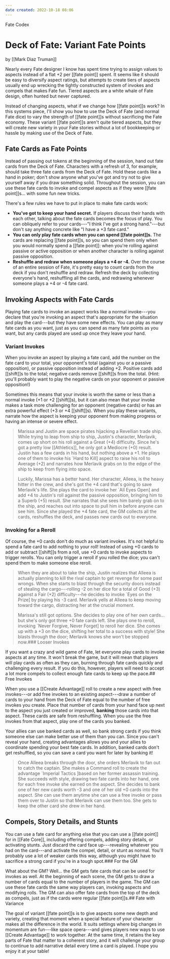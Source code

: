 ```yaml
---
date created: 2022-10-18 08:06
---
```


Fate Codex

# Deck of Fate: Variant Fate Points

by [[Mark Diaz Truman]]

Nearly every Fate designer I know has spent time trying to assign values
to aspects instead of a flat +2 per [[fate point]] spent. It seems like it
should be easy to diversify aspect ratings, but attempts to create tiers
of aspects usually end up wrecking the tightly constructed system of
invokes and compels that makes Fate fun. Tiered aspects are a white
whale of Fate design, often hunted but never captured.

Instead of changing aspects, what if we change how [[fate point]]s work? In
this systems piece, I'll show you how to use the Deck of Fate (and
normal Fate dice) to vary the strength of [[fate point]]s without
sacrificing the Fate economy. These variant [[fate point]]s aren't quite
tiered aspects, but they will create new variety in your Fate stories
without a lot of bookkeeping or hassle by making use of the Deck of
Fate.

## Fate Cards as Fate Points

Instead of passing out tokens at the beginning of the session, hand out
fate cards from the Deck of Fate. Characters with a refresh of 3, for
example, should take three fate cards from the Deck of Fate. Hold these
cards like a hand in poker; don't show anyone what you've got and try
not to give yourself away if you draw something solid. Throughout the
session, you can use these fate cards to invoke and compel aspects as if
they were [[fate point]]s... with some fun new tricks.

There's a few rules we have to put in place to make fate cards work:

- **You've got to keep your hand secret.** If players discuss their
  hands with each other, talking about the fate cards becomes the
  focus of play. You can obliquely refer to your cards---"I think I've
  got a strong hand."---but don't say anything concrete like "I have a
  +3 fate card."
- **You can only play fate cards when you can spend [[fate point]]s.** The
  cards are replacing [[fate point]]s, so you can spend them only when you
  would normally spend a [[fate point]]: when you're rolling against
  passive or active opposition or when another character is rolling
  against passive opposition.
- **Reshuffle and redraw when someone plays a +4 or -4.** Over the
  course of an entire session of Fate, it's pretty easy to count cards
  from the deck if you don't reshuffle and redraw. Refresh the deck by
  collecting everyone's hand, reshuffling all the cards, and redrawing
  whenever someone plays a +4 or -4 fate card.

## Invoking Aspects with Fate Cards

Playing fate cards to invoke an aspect works like a normal invoke---you
declare that you're invoking an aspect that's appropriate for the
situation and play the card---but they have some new effects. You can
play as many fate cards as you want, just as you can spend as many fate
points as you want, but any cards played are used up once they leave
your hand.

### Variant Invokes

When you invoke an aspect by playing a fate card, add the number on the
fate card to your total, your opponent's total (against you or a passive
opposition), or passive opposition instead of adding +2. Positive cards
add [[shift]]s to the total; negative cards remove [[shift]]s from the total.
(Hint: you'll probably want to play the negative cards on your opponent
or passive opposition!)

Sometimes this means that your invoke is worth the same or less than a
normal invoke (+1 or +2 [[shift]]s), but it can also mean that your invoke
makes a task more challenging for an opponent (negative cards) or has an
extra powerful effect (+3 or +4 [[shift]]s). When you play these variants,
narrate how the aspect is keeping your opponent from making progress or
having an intense or severe effect.

> Marissa and Justin are space pirates hijacking a Revellian trade ship.
> While trying to leap from ship to ship, Justin's character, Merlavik,
> comes up short on his roll against a Great (+4) difficulty. Since he's
> got a pretty low [[Athletics]], he only got a Mediocre (+0) result. Justin
> has a few cards in his hand, but nothing above a +1. He plays one of
> them to invoke his `Hard to Kill] aspect to raise his roll to
> Average (+2) and narrates how Merlavik grabs on to the edge of the
> ship to keep from flying into space.
>
> Luckily, Marissa has a better hand. Her character, Alleea, is the
> heavy hitter in the crew, and she's got the +4 card that's going to
> save Merlavik's life. She plays the card to invoke her `All Eyes
> Open] and add +4 to Justin's roll against the passive
> opposition, bringing him to a Superb (+5) result. She narrates that
> she sees him barely grab on to the ship, and reaches out into space to
> pull him in before anyone can see him. Since she played the +4 fate
> card, the GM collects all the cards, reshuffles the deck, and passes
> new cards out to everyone.

### Invoking for a Reroll

Of course, the +0 cards don't do much as variant invokes. It's not
helpful to spend a fate card to add nothing to your roll! Instead of
using +0 cards to add or subtract [[shift]]s from a roll, use +0 cards to
invoke aspects to trigger rerolls. You can only trigger a reroll if you
rolled the dice; you can't spend them to make someone else reroll.

> When they are about to take the ship, Justin realizes that Alleea is
> actually planning to kill the rival captain to get revenge for some
> past wrongs. When she starts to blast through the security doors
> instead of stealing the cargo---rolling -2 on her dice for a total of
> Good (+3) against a Fair (+2) difficulty---he decides to invoke `Eyes
> on the Prize] by playing his -3 card. Merlavik yells at
> Alleea to keep moving toward the cargo, distracting her at the crucial
> moment.
>
> Marissa's still got options. She decides to play one of her own
> cards... but she's only got three +0 fate cards left. She plays one to
> reroll, invoking `Never Forgive, Never Forget] to reroll her
> dice. She comes up with a +3 on the dice, shifting her total to a
> success with style! She blasts through the door; Merlavik knows she
> won't be stopped now.### Looser Invokes

If you want a crazy and wild game of Fate, let everyone play cards to
invoke aspects at any time. It won't break the game, but it will mean
that players will play cards as often as they can, burning through fate
cards quickly and challenging every result. If you do this, however,
players will need to accept a lot more compels to collect enough fate
cards to keep up the pace.## Free Invokes

When you use a [[Create Advantage]] roll to create a new aspect with free
invokes---or add free invokes to an existing aspect---draw a number of
cards to your hand from the Deck of Fate equal to the number of free
invokes you create. Place that number of cards from your hand face up
next to the aspect you just created or improved, **banking** those cards
into that aspect. These cards are safe from reshuffling. When you use
the free invokes from that aspect, play one of the cards you banked.

Your allies can use banked cards as well, so bank strong cards if you
think someone else can make better use of them than you can. Since you
can't reveal your hand, creating advantages allows you and your allies
to coordinate spending your best fate cards. In addition, banked cards
don't get reshuffled, so you can save a card you want for later by
banking it!

> Once Alleea breaks through the door, she orders Merlavik to fan out to
> catch the captain. She makes a Command roll to create the advantage
> `Imperial Tactics ]based on her former assassin training. She
> succeeds with style, drawing two fate cards into her hand, one for
> each free invoke she earned on the aspect. She decides to bank one of
> her new cards worth -3 and one of her old +0 cards into the aspect.
> She can use them anytime she can use a free invoke or pass them over
> to Justin so that Merlavik can use them too. She gets to keep the
> other card she drew in her hand.

## Compels, Story Details, and Stunts

You can use a fate card for anything else that you can use a [[fate point]]
for in [[Fate Core]], including offering compels, adding story details, or
activating stunts. Just discard the card face up---revealing whatever
you had on the card---and activate the compel, detail, or stunt as
normal. You'll probably use a lot of weaker cards this way, although you
might have to sacrifice a strong card if you're in a tough spot.### For the GM

What about the GM? Well... the GM gets fate cards that can be used for
invokes as well. At the beginning of each scene, the GM gets to draw a
number of cards equal to the number of players in the game. The GM can
use these fate cards the same way players can, invoking aspects and
modifying rolls. The GM can also offer fate cards from the top of the
deck as compels, just as if the cards were regular [[fate point]]s.## Fate with Variance

The goal of variant [[fate point]]s is to give aspects some new depth and
variety, creating that moment when a special feature of your character
makes all the difference in the world. It suits settings where big
changes in momentum are fun---like space opera---and gives players new
ways to use [[Create Advantage]] to work together. At the same time, it
retains the key parts of Fate that matter to a coherent story, and it
will challenge your group to continue to add narrative detail every time
a card is played. I hope you enjoy it at your table!

